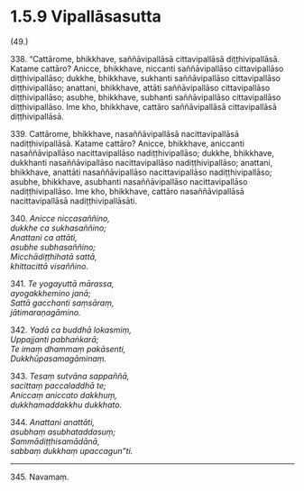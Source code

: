 # 1.5.9 Vipallāsasutta

(49.)

338\. “Cattārome, bhikkhave, saññāvipallāsā cittavipallāsā diṭṭhivipallāsā. Katame cattāro? Anicce, bhikkhave, niccanti saññāvipallāso cittavipallāso diṭṭhivipallāso; dukkhe, bhikkhave, sukhanti saññāvipallāso cittavipallāso diṭṭhivipallāso; anattani, bhikkhave, attāti saññāvipallāso cittavipallāso diṭṭhivipallāso; asubhe, bhikkhave, subhanti saññāvipallāso cittavipallāso diṭṭhivipallāso. Ime kho, bhikkhave, cattāro saññāvipallāsā cittavipallāsā diṭṭhivipallāsā.

339\. Cattārome, bhikkhave, nasaññāvipallāsā nacittavipallāsā nadiṭṭhivipallāsā. Katame cattāro? Anicce, bhikkhave, aniccanti nasaññāvipallāso nacittavipallāso nadiṭṭhivipallāso; dukkhe, bhikkhave, dukkhanti nasaññāvipallāso nacittavipallāso nadiṭṭhivipallāso; anattani, bhikkhave, anattāti nasaññāvipallāso nacittavipallāso nadiṭṭhivipallāso; asubhe, bhikkhave, asubhanti nasaññāvipallāso nacittavipallāso nadiṭṭhivipallāso. Ime kho, bhikkhave, cattāro nasaññāvipallāsā nacittavipallāsā nadiṭṭhivipallāsāti.

340\. _Anicce niccasaññino,_  
_dukkhe ca sukhasaññino;_  
_Anattani ca attāti,_  
_asubhe subhasaññino;_  
_Micchādiṭṭhihatā sattā,_  
_khittacittā visaññino._  

341\. _Te yogayuttā mārassa,_  
_ayogakkhemino janā;_  
_Sattā gacchanti saṃsāraṃ,_  
_jātimaraṇagāmino._  

342\. _Yadā ca buddhā lokasmiṃ,_  
_Uppajjanti pabhaṅkarā;_  
_Te imaṃ dhammaṃ pakāsenti,_  
_Dukkhūpasamagāminaṃ._  

343\. _Tesaṃ sutvāna sappaññā,_  
_sacittaṃ paccaladdhā te;_  
_Aniccaṃ aniccato dakkhuṃ,_  
_dukkhamaddakkhu dukkhato._  

344\. _Anattani anattāti,_  
_asubhaṃ asubhataddasuṃ;_  
_Sammādiṭṭhisamādānā,_  
_sabbaṃ dukkhaṃ upaccagun”ti._  

---

345\. Navamaṃ.

